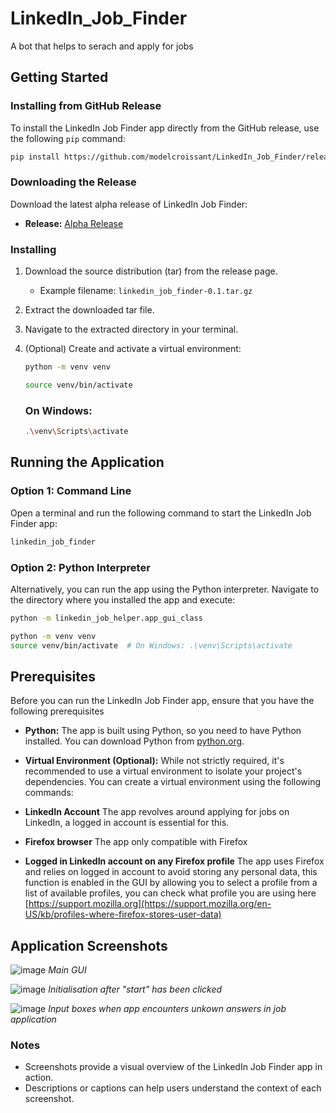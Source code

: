 # LinkedIn_Job_Finder
A bot that helps to serach and apply for jobs

## Getting Started

### Installing from GitHub Release

To install the LinkedIn Job Finder app directly from the GitHub release, use the following `pip` command:

```bash
pip install https://github.com/modelcroissant/LinkedIn_Job_Finder/releases/tag/alpha
```

### Downloading the Release

Download the latest alpha release of LinkedIn Job Finder:

- **Release:** [Alpha Release](https://github.com/modelcroissant/LinkedIn_Job_Finder/releases/tag/alpha_2)

### Installing

1. Download the source distribution (tar) from the release page.
   - Example filename: `linkedin_job_finder-0.1.tar.gz`

2. Extract the downloaded tar file.

3. Navigate to the extracted directory in your terminal.

4. (Optional) Create and activate a virtual environment:
   ```bash
   python -m venv venv
   ```
   ```bash
   source venv/bin/activate
   ```
   ### On Windows:
   ```bash
   .\venv\Scripts\activate
   ```
   
## Running the Application

### Option 1: Command Line

Open a terminal and run the following command to start the LinkedIn Job Finder app:

```bash
linkedin_job_finder
```

### Option 2: Python Interpreter

Alternatively, you can run the app using the Python interpreter. Navigate to the directory where you installed the app and execute:
```bash
python -m linkedin_job_helper.app_gui_class
```
  ```bash
  python -m venv venv
  source venv/bin/activate  # On Windows: .\venv\Scripts\activate
   ```
## Prerequisites

Before you can run the LinkedIn Job Finder app, ensure that you have the following prerequisites

- **Python:** The app is built using Python, so you need to have Python installed. You can download Python from [python.org](https://www.python.org/downloads/).

- **Virtual Environment (Optional):** While not strictly required, it's recommended to use a virtual environment to isolate your project's dependencies. You can create a virtual environment using the following commands:
- **LinkedIn Account** The app revolves around applying for jobs on LinkedIn, a logged in account is essential for this.
- **Firefox browser** The app only compatible with Firefox
- **Logged in LinkedIn account on any Firefox profile** The app uses Firefox and relies on logged in account to avoid storing any personal data, this function is enabled in the GUI by allowing you to select a profile from a list of available profiles, you can check what profile you are using here [https://support.mozilla.org](https://support.mozilla.org/en-US/kb/profiles-where-firefox-stores-user-data)

## Application Screenshots

![image](https://github.com/modelcroissant/LinkedIn_Job_Finder/assets/6005218/63b12812-63a1-4947-8a88-1a04ac152938)
*Main GUI*

![image](https://github.com/modelcroissant/LinkedIn_Job_Finder/assets/6005218/3a147cf1-89f3-4b11-acb6-3d833467f0f2)
*Initialisation after "start" has been clicked*

![image](https://github.com/modelcroissant/LinkedIn_Job_Finder/assets/6005218/decb3f6e-2761-4930-ba8d-6437d958db21)
*Input boxes when app encounters unkown answers in job application*

<!-- Add more screenshots as needed -->

### Notes

- Screenshots provide a visual overview of the LinkedIn Job Finder app in action.
- Descriptions or captions can help users understand the context of each screenshot.
